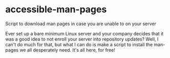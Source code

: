 # accessible-man-pages
Script to download man pages in case you are unable to on your server

Ever set up a bare minimum Linux server and your company decides that it was a good idea to not enroll your server into repository updates? Well, I can't do much for that, but what I can do is make a script to install the man-pages we all desperately need. It's all here, for free!
